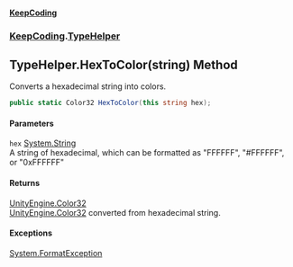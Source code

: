 #### [KeepCoding](index.md 'index')
### [KeepCoding](KeepCoding.md 'KeepCoding').[TypeHelper](TypeHelper.md 'KeepCoding.TypeHelper')
## TypeHelper.HexToColor(string) Method
Converts a hexadecimal string into colors.  
```csharp
public static Color32 HexToColor(this string hex);
```
#### Parameters
<a name='KeepCoding.TypeHelper.HexToColor(string).hex'></a>
`hex` [System.String](https://docs.microsoft.com/en-us/dotnet/api/System.String 'System.String')  
A string of hexadecimal, which can be formatted as "FFFFFF", "#FFFFFF", or "0xFFFFFF"
  
#### Returns
[UnityEngine.Color32](https://docs.microsoft.com/en-us/dotnet/api/UnityEngine.Color32 'UnityEngine.Color32')  
[UnityEngine.Color32](https://docs.microsoft.com/en-us/dotnet/api/UnityEngine.Color32 'UnityEngine.Color32') converted from hexadecimal string.
#### Exceptions
[System.FormatException](https://docs.microsoft.com/en-us/dotnet/api/System.FormatException 'System.FormatException')  
